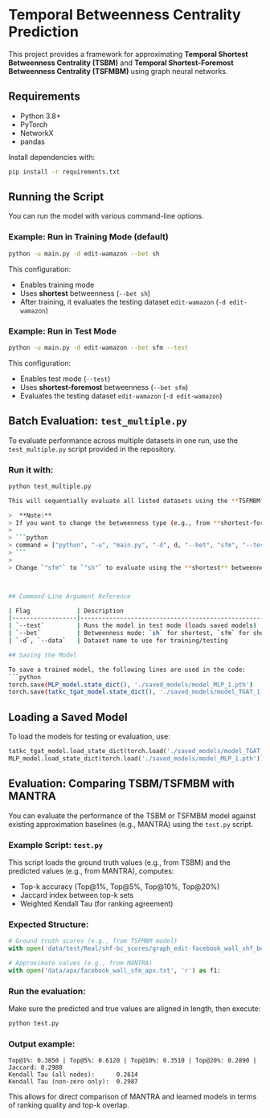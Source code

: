 # Temporal Betweenness Centrality Prediction

This project provides a framework for approximating **Temporal Shortest Betweenness Centrality (TSBM)** and **Temporal Shortest-Foremost Betweenness Centrality (TSFMBM)** using graph neural networks.

## Requirements

- Python 3.8+
- PyTorch
- NetworkX
- pandas

Install dependencies with:
```bash
pip install -r requirements.txt
```

## Running the Script

You can run the model with various command-line options.

### Example: Run in Training Mode (default)
```bash
python -u main.py -d edit-wamazon --bet sh
```

This configuration:
- Enables training mode
- Uses **shortest** betweenness (`--bet sh`)
- After training, it evaluates the testing dataset `edit-wamazon` (`-d edit-wamazon`)



### Example: Run in Test Mode
```bash
python -u main.py -d edit-wamazon --bet sfm --test
```

This configuration:
- Enables test mode (`--test`)
- Uses **shortest-foremost** betweenness (`--bet sfm`)
- Evaluates the testing dataset `edit-wamazon` (`-d edit-wamazon`)


## Batch Evaluation: `test_multiple.py`

To evaluate performance across multiple datasets in one run, use the `test_multiple.py` script provided in the repository.

### Run it with:

```bash
python test_multiple.py

This will sequentially evaluate all listed datasets using the **TSFMBM** model in test mode with `--bet sfm`.

>  **Note:**  
> If you want to change the betweenness type (e.g., from **shortest-foremost** to **shortest**), open `test_multiple.py` and modify the `--bet` argument inside the command construction line:
>
> ```python
> command = ["python", "-u", "main.py", "-d", d, "--bet", "sfm", "--test"]
> ```
>
> Change `"sfm"` to `"sh"` to evaluate using the **shortest** betweenness model.



## Command-Line Argument Reference

| Flag             | Description                                                      | Default              |
|------------------|------------------------------------------------------------------|----------------------|
| `--test`         | Runs the model in test mode (loads saved models)                | `False`              |
| `--bet`          | Betweenness mode: `sh` for shortest, `sfm` for shortest-foremost | `sh`                 |
| `-d`, `--data`   | Dataset name to use for training/testing                         | `edit-tgwiktioanry`  |

## Saving the Model

To save a trained model, the following lines are used in the code:
```python
torch.save(MLP_model.state_dict(), './saved_models/model_MLP_1.pth')
torch.save(tatkc_tgat_model.state_dict(), './saved_models/model_TGAT_1.pth')
```

## Loading a Saved Model

To load the models for testing or evaluation, use:
```python
tatkc_tgat_model.load_state_dict(torch.load('./saved_models/model_TGAT_1.pth'))
MLP_model.load_state_dict(torch.load('./saved_models/model_MLP_1.pth'))
```

## Evaluation: Comparing TSBM/TSFMBM with MANTRA

You can evaluate the performance of the TSBM or TSFMBM model against existing approximation baselines (e.g., MANTRA) using the `test.py` script.

### Example Script: `test.py`

This script loads the ground truth values (e.g., from TSBM) and the predicted values (e.g., from MANTRA), computes:

- Top-k accuracy (Top@1%, Top@5%, Top@10%, Top@20%)
- Jaccard index between top-k sets
- Weighted Kendall Tau (for ranking agreement)

### Expected Structure:
```python
# Ground truth scores (e.g., from TSFMBM model)
with open('data/test/Real/shf-bc_scores/graph_edit-facebook_wall_shf_bet.txt', 'r') as f2:

# Approximate values (e.g., from MANTRA)
with open('data/apx/facebook_wall_sfm_apx.txt', 'r') as f1:
```

### Run the evaluation:
Make sure the predicted and true values are aligned in length, then execute:

```bash
python test.py
```

### Output example:
```
Top@1%: 0.3850 | Top@5%: 0.6120 | Top@10%: 0.3510 | Top@20%: 0.2890 | Jaccard: 0.2980
Kendall Tau (all nodes):      0.2614
Kendall Tau (non-zero only):  0.2987
```

This allows for direct comparison of MANTRA and learned models in terms of ranking quality and top-k overlap.

